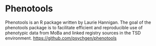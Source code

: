 # Phenotools

Phenotools is an R package written by Laurie Hannigan.
The goal of the phenotools package is to facilitate efficient and reproducible use of phenotypic data from MoBa and linked registry sources in the TSD environment.
https://github.com/psychgen/phenotools
